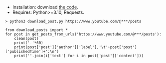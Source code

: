 + Installation: download [the code](https://raw.githubusercontent.com/meltypudding/Youtube-community-downloader/refs/heads/main/download_posts.py).
+ Requires: Python>=3.10, Requests.
```
> python3 download_post.py https://www.youtube.com/@***/posts
```
```
from download_posts import *
for post in get_posts_from_urls('https://www.youtube.com/@***/posts'):
	clean(post)
	print('-'*60)
	print(post['post']['author']['label'],'\t'+post['post']['publishedTime']+':\n')
	print(''.join(i['text'] for i in post['post']['content']))
```
